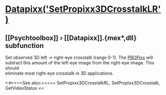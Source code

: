 # [Datapixx('SetPropixx3DCrosstalkLR')](Datapixx-SetPropixx3DCrosstalkLR) 
## [[Psychtoolbox]] &#8250; [[Datapixx]].{mex*,dll} subfunction


Set observed 3D left -\> right-eye crosstalk (range 0-1). The [PROPixx](PROPixx) will  
subtract this amount of the left-eye image from the right-eye image. This should  
eliminate most right-eye crosstalk in 3D applications.  
  


<<=====See also:=====
SetPropixx3DCrosstalkRL, SetPropixx3DCrosstalk, GetVideoStatus
<<
